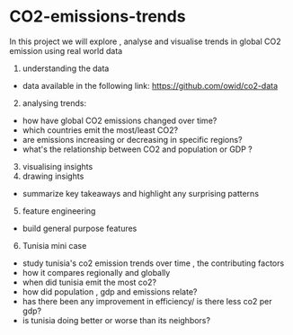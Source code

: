 # CO2-emissions-trends
In this project we will explore , analyse and visualise trends in global CO2 emission using real world data
1. understanding the data
- data available in the following link: https://github.com/owid/co2-data
2. analysing trends:
- how have global CO2 emissions changed over time?
- which countries emit the most/least CO2?
- are emissions increasing or decreasing in specific regions?
- what's the relationship between CO2 and population or GDP ?
3. visualising insights
4. drawing insights
- summarize key takeaways and highlight any surprising patterns
5. feature engineering 
- build general purpose features
6. Tunisia mini case 
- study tunisia's co2 emission trends over time , the contributing factors
- how it compares regionally and globally
- when did tunisia emit the most co2?
- how did population , gdp and emissions relate?
- has there been any improvement in efficiency/ is there less co2 per gdp?
- is tunisia doing better or worse than its neighbors?

